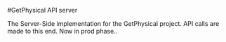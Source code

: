 #GetPhysical API server

The Server-Side implementation for the GetPhysical project. API calls are made to this end.
Now in prod phase..